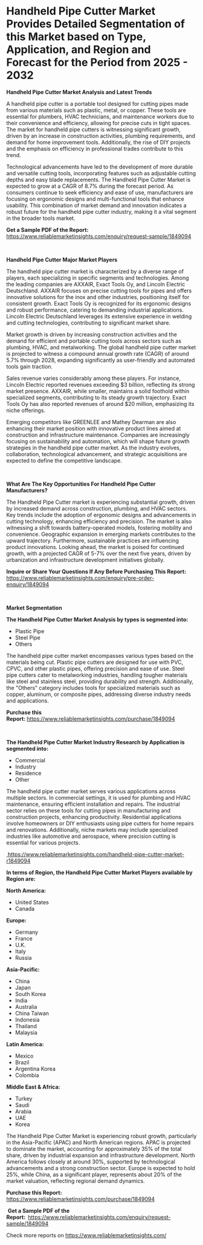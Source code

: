 <p><h1>Handheld Pipe Cutter Market Provides Detailed Segmentation of this Market based on Type, Application, and Region and Forecast for the Period from 2025 - 2032</h1></p><p><strong>Handheld Pipe Cutter Market Analysis and Latest Trends</strong></p>
<p><p>A handheld pipe cutter is a portable tool designed for cutting pipes made from various materials such as plastic, metal, or copper. These tools are essential for plumbers, HVAC technicians, and maintenance workers due to their convenience and efficiency, allowing for precise cuts in tight spaces. The market for handheld pipe cutters is witnessing significant growth, driven by an increase in construction activities, plumbing requirements, and demand for home improvement tools. Additionally, the rise of DIY projects and the emphasis on efficiency in professional trades contribute to this trend.</p><p>Technological advancements have led to the development of more durable and versatile cutting tools, incorporating features such as adjustable cutting depths and easy blade replacements. The Handheld Pipe Cutter Market is expected to grow at a CAGR of 8.7% during the forecast period. As consumers continue to seek efficiency and ease of use, manufacturers are focusing on ergonomic designs and multi-functional tools that enhance usability. This combination of market demand and innovation indicates a robust future for the handheld pipe cutter industry, making it a vital segment in the broader tools market.</p></p>
<p><strong>Get a Sample PDF of the Report:&nbsp;</strong> <a href="https://www.reliablemarketinsights.com/enquiry/request-sample/1849094?utm_campaign=2282&utm_medium=2&utm_source=Github&utm_content=ia&utm_term=22022025&utm_id=handheld-pipe-cutter">https://www.reliablemarketinsights.com/enquiry/request-sample/1849094</a></p>
<p>&nbsp;</p>
<p><strong>Handheld Pipe Cutter Major Market Players</strong></p>
<p><p>The handheld pipe cutter market is characterized by a diverse range of players, each specializing in specific segments and technologies. Among the leading companies are AXXAIR, Exact Tools Oy, and Lincoln Electric Deutschland. AXXAIR focuses on precise cutting tools for pipes and offers innovative solutions for the inox and other industries, positioning itself for consistent growth. Exact Tools Oy is recognized for its ergonomic designs and robust performance, catering to demanding industrial applications. Lincoln Electric Deutschland leverages its extensive experience in welding and cutting technologies, contributing to significant market share.</p><p>Market growth is driven by increasing construction activities and the demand for efficient and portable cutting tools across sectors such as plumbing, HVAC, and metalworking. The global handheld pipe cutter market is projected to witness a compound annual growth rate (CAGR) of around 5.7% through 2028, expanding significantly as user-friendly and automated tools gain traction.</p><p>Sales revenue varies considerably among these players. For instance, Lincoln Electric reported revenues exceeding $3 billion, reflecting its strong market presence. AXXAIR, while smaller, maintains a solid foothold within specialized segments, contributing to its steady growth trajectory. Exact Tools Oy has also reported revenues of around $20 million, emphasizing its niche offerings.</p><p>Emerging competitors like GREENLEE and Mathey Dearman are also enhancing their market position with innovative product lines aimed at construction and infrastructure maintenance. Companies are increasingly focusing on sustainability and automation, which will shape future growth strategies in the handheld pipe cutter market. As the industry evolves, collaboration, technological advancement, and strategic acquisitions are expected to define the competitive landscape.</p></p>
<p>&nbsp;</p>
<p><strong>What Are The Key Opportunities For Handheld Pipe Cutter Manufacturers?</strong></p>
<p><p>The Handheld Pipe Cutter market is experiencing substantial growth, driven by increased demand across construction, plumbing, and HVAC sectors. Key trends include the adoption of ergonomic designs and advancements in cutting technology, enhancing efficiency and precision. The market is also witnessing a shift towards battery-operated models, fostering mobility and convenience. Geographic expansion in emerging markets contributes to the upward trajectory. Furthermore, sustainable practices are influencing product innovations. Looking ahead, the market is poised for continued growth, with a projected CAGR of 5-7% over the next five years, driven by urbanization and infrastructure development initiatives globally.</p></p>
<p><strong>Inquire or Share Your Questions If Any Before Purchasing This Report:</strong> <a href="https://www.reliablemarketinsights.com/enquiry/pre-order-enquiry/1849094?utm_campaign=2282&utm_medium=2&utm_source=Github&utm_content=ia&utm_term=22022025&utm_id=handheld-pipe-cutter">https://www.reliablemarketinsights.com/enquiry/pre-order-enquiry/1849094</a></p>
<p>&nbsp;</p>
<p><strong>Market Segmentation</strong></p>
<p><strong>The Handheld Pipe Cutter Market Analysis by types is segmented into:</strong></p>
<p><ul><li>Plastic Pipe</li><li>Steel Pipe</li><li>Others</li></ul></p>
<p><p>The handheld pipe cutter market encompasses various types based on the materials being cut. Plastic pipe cutters are designed for use with PVC, CPVC, and other plastic pipes, offering precision and ease of use. Steel pipe cutters cater to metalworking industries, handling tougher materials like steel and stainless steel, providing durability and strength. Additionally, the "Others" category includes tools for specialized materials such as copper, aluminum, or composite pipes, addressing diverse industry needs and applications.</p></p>
<p><strong>Purchase this Report:&nbsp;</strong><a href="https://www.reliablemarketinsights.com/purchase/1849094?utm_campaign=2282&utm_medium=2&utm_source=Github&utm_content=ia&utm_term=22022025&utm_id=handheld-pipe-cutter">https://www.reliablemarketinsights.com/purchase/1849094</a></p>
<p>&nbsp;</p>
<p><strong>The Handheld Pipe Cutter Market Industry Research by Application is segmented into:</strong></p>
<p><ul><li>Commercial</li><li>Industry</li><li>Residence</li><li>Other</li></ul></p>
<p><p>The handheld pipe cutter market serves various applications across multiple sectors. In commercial settings, it is used for plumbing and HVAC maintenance, ensuring efficient installation and repairs. The industrial sector relies on these tools for cutting pipes in manufacturing and construction projects, enhancing productivity. Residential applications involve homeowners or DIY enthusiasts using pipe cutters for home repairs and renovations. Additionally, niche markets may include specialized industries like automotive and aerospace, where precision cutting is essential for various projects.</p></p>
<p><a href="https://www.reliablemarketinsights.com/handheld-pipe-cutter-market-r1849094?utm_campaign=2282&utm_medium=2&utm_source=Github&utm_content=ia&utm_term=22022025&utm_id=handheld-pipe-cutter">&nbsp;https://www.reliablemarketinsights.com/handheld-pipe-cutter-market-r1849094</a></p>
<p><strong>In terms of Region, the Handheld Pipe Cutter Market Players available by Region are:</strong></p>
<p>
    <p> <strong> North America: </strong>
        <ul>
            <li>United States</li>
            <li>Canada</li>
        </ul>
        </p> 
    <p> <strong> Europe: </strong>
        <ul>
            <li>Germany</li>
            <li>France</li>
            <li>U.K.</li>
            <li>Italy</li>
            <li>Russia</li>
        </ul>
        </p> 
    <p> <strong> Asia-Pacific: </strong>
        <ul>
            <li>China</li>
            <li>Japan</li>
            <li>South Korea</li>
            <li>India</li>
            <li>Australia</li>
            <li>China Taiwan</li>
            <li>Indonesia</li>
            <li>Thailand</li>
            <li>Malaysia</li>
        </ul>
        </p> 
    <p> <strong> Latin America: </strong>
        <ul>
            <li>Mexico</li>
            <li>Brazil</li>
            <li>Argentina Korea</li>
            <li>Colombia</li>
        </ul>
        </p> 
    <p> <strong> Middle East & Africa: </strong>
        <ul>
            <li>Turkey</li>
            <li>Saudi</li>
            <li>Arabia</li>
            <li>UAE</li>
            <li>Korea</li>
        </ul>
    </p>
    </p>
<p><p>The Handheld Pipe Cutter Market is experiencing robust growth, particularly in the Asia-Pacific (APAC) and North American regions. APAC is projected to dominate the market, accounting for approximately 35% of the total share, driven by industrial expansion and infrastructure development. North America follows closely at around 30%, supported by technological advancements and a strong construction sector. Europe is expected to hold 25%, while China, as a significant player, represents about 20% of the market valuation, reflecting regional demand dynamics.</p></p>
<p><strong>Purchase this Report: </strong><a href="https://www.reliablemarketinsights.com/purchase/1849094?utm_campaign=2282&utm_medium=2&utm_source=Github&utm_content=ia&utm_term=22022025&utm_id=handheld-pipe-cutter">https://www.reliablemarketinsights.com/purchase/1849094</a></p>
<p>&nbsp;<strong>Get a Sample PDF of the Report:&nbsp;&nbsp;</strong><a href="https://www.reliablemarketinsights.com/enquiry/request-sample/1849094?utm_campaign=2282&utm_medium=2&utm_source=Github&utm_content=ia&utm_term=22022025&utm_id=handheld-pipe-cutter">https://www.reliablemarketinsights.com/enquiry/request-sample/1849094</a></p>
<p><strong></strong></p>
<p>Check more reports on <a href="https://www.reliablemarketinsights.com/?utm_campaign=2282&utm_medium=2&utm_source=Github&utm_content=ia&utm_term=22022025&utm_id=handheld-pipe-cutter">https://www.reliablemarketinsights.com/</a></p>